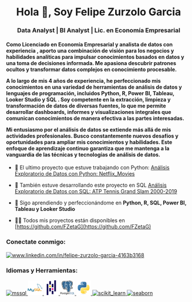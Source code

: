 
<h1 align="center">Hola 👋, Soy Felipe Zurzolo Garcia</h1>
<h3 align="center">Data Analyst | BI Analyst | Lic. en Economía Empresarial</h3>
<h4> Como Licenciado en Economía Empresarial y analista de datos con experiencia , aporto una combinación de visión para los negocios y habilidades analíticas para impulsar conocimientos basados ​​en datos y una toma de decisiones informada. Me apasiona descubrir patrones ocultos y transformar datos complejos en conocimiento procesable.  

A lo largo de mis 4 años de experiencia, he perfeccionado mis conocimientos en una variedad de herramientas de análisis de datos y lenguajes de programación, incluidos **Python, R, Power BI, Tableau, Looker Studio y SQL** . Soy competente en la extracción, limpieza y transformación de datos de diversas fuentes, lo que me permite desarrollar dashboards, informes y visualizaciones integrales que comunican conocimientos de manera efectiva a las partes interesadas.  

Mi entusiasmo por el análisis de datos se extiende más allá de mis actividades profesionales. Busco constantemente nuevos desafíos y oportunidades para ampliar mis conocimientos y habilidades. Este enfoque de aprendizaje continuo garantiza que me mantenga a la vanguardia de las técnicas y tecnologías de análisis de datos.</h4>

- 🔭 El ultimo proyecto que estuve trabajando con Python: [Análisis Exploratorio de Datos con Python: Netflix_Movies](https://github.com/FZetaG/Python_Netflix_Movies)

- 🔭 También estuve desarrollando este proyecto en SQL [Análisis Exploratorio de Datos con SQL: ATP Tennis Grand Slam 2000-2019](https://github.com/FZetaG/ATP-Tennis-GS-2000-2019-Data-Analysis-with-SQL)

- 🌱 Sigo aprendiendo y perfeccionándome en **Python, R, SQL, Power BI, Tableau y Looker Studio**

- 👨‍💻 Todos mis proyectos están disponibles en [https://github.com/FZetaG](https://github.com/FZetaG)

<h3 align="left">Conectate conmigo:</h3>
<p align="left">
<a href="https://linkedin.com/in/www.linkedin.com/in/felipe-zurzolo-garcia-4163b3168" target="blank"><img align="center" src="https://raw.githubusercontent.com/rahuldkjain/github-profile-readme-generator/master/src/images/icons/Social/linked-in-alt.svg" alt="www.linkedin.com/in/felipe-zurzolo-garcia-4163b3168" height="30" width="40" /></a>
</p>

<h3 align="left">Idiomas y Herramientas:</h3>
<p align="left"> <a href="https://www.microsoft.com/en-us/sql-server" target="_blank" rel="noreferrer"> <img src="https://www.svgrepo.com/show/303229/microsoft-sql-server-logo.svg" alt="mssql" width="40" height="40"/> </a> <a href="https://www.mysql.com/" target="_blank" rel="noreferrer"> <img src="https://raw.githubusercontent.com/devicons/devicon/master/icons/mysql/mysql-original-wordmark.svg" alt="mysql" width="40" height="40"/> </a> <a href="https://pandas.pydata.org/" target="_blank" rel="noreferrer"> <img src="https://raw.githubusercontent.com/devicons/devicon/2ae2a900d2f041da66e950e4d48052658d850630/icons/pandas/pandas-original.svg" alt="pandas" width="40" height="40"/> </a> <a href="https://www.postgresql.org" target="_blank" rel="noreferrer"> <img src="https://raw.githubusercontent.com/devicons/devicon/master/icons/postgresql/postgresql-original-wordmark.svg" alt="postgresql" width="40" height="40"/> </a> <a href="https://www.python.org" target="_blank" rel="noreferrer"> <img src="https://raw.githubusercontent.com/devicons/devicon/master/icons/python/python-original.svg" alt="python" width="40" height="40"/> </a> <a href="https://scikit-learn.org/" target="_blank" rel="noreferrer"> <img src="https://upload.wikimedia.org/wikipedia/commons/0/05/Scikit_learn_logo_small.svg" alt="scikit_learn" width="40" height="40"/> </a> <a href="https://seaborn.pydata.org/" target="_blank" rel="noreferrer"> <img src="https://seaborn.pydata.org/_images/logo-mark-lightbg.svg" alt="seaborn" width="40" height="40"/> </a> </p>
